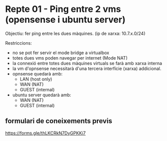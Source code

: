 # Repte 01 - Ping entre 2 vms (opensense i ubuntu server)

Objectiu: fer ping entre les dues màquines. (ip de xarxa: 10.7.x.0/24)

Restriccions:  
- no se pot fer servir el mode bridge a virtualbox  
- totes dues vms poden navegar per internet (Mode NAT)
- la connexió entre totes dues màquines virtuals se farà amb xarxa interna  
- la vm d'opnsense necessitarà d'una tercera interfície (xarxa) addicional.  
- opnsense  quedarà amb:
  - LAN (host only)  
  - WAN (NAT)  
  - GUEST (internal)
- ubuntu server quedarà amb:
  - WAN (NAT)
  - GUEST (internal)

## formulari de coneixements previs  
https://forms.gle/thLKCRkN7DyGPKKi7
